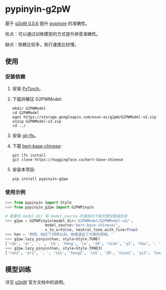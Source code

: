 # pypinyin-g2pW

基于 [g2pW 0.0.6](https://github.com/GitYCC/g2pW/tree/v0.0.6) 提升 [pypinyin](https://github.com/mozillazg/python-pinyin) 的准确性。

优点：可以通过训练模型的方式提升拼音准确性。

缺点：依赖比较多，执行速度比较慢。


## 使用

### 安装依赖

1. 安装 [PyTorch](https://pytorch.org/get-started/locally/)。
2. 下载并解压 G2PWModel:

    ```
    mkdir G2PWModel
    cd G2PWModel
    wget https://storage.googleapis.com/esun-ai/g2pW/G2PWModel-v2.zip
    unzip G2PWModel-v2.zip
    cd ../
    ```
3. 安装 [git-lfs](https://git-lfs.github.com/)。
4. 下载 [bert-base-chinese](https://huggingface.co/bert-base-chinese):

   ```
   git lfs install
   git clone https://huggingface.co/bert-base-chinese
   ```
5. 安装本项目:

   ```
   pip install pypinyin-g2pw
   ```

### 使用示例

   ```python
   >>> from pypinyin import Style
   >>> from pypinyin_g2pw import G2PWPinyin

   # 需要将 model_dir 和 model_source 的值指向下载的模型数据目录
   >>> g2pw = G2PWPinyin(model_dir='G2PWModel/G2PWModel-v2/',
                     model_source='bert-base-chinese/',
                     v_to_u=False, neutral_tone_with_five=True)
   >>> han = '然而，他红了20年以后，他竟退出了大家的视线。'
   >>> g2pw.lazy_pinyin(han, style=Style.TONE)
   ['rán', 'ér', '，', 'tā', 'hóng', 'le', '20', 'nián', 'yǐ', 'hòu', '，', 'tā', 'jìng', 'tuì', 'chū', 'le', 'dà', 'jiā', 'de', 'shì', 'xiàn', '。']
   >>> g2pw.lazy_pinyin(han, style=Style.TONE3)
   ['ran2', 'er2', '，', 'ta1', 'hong2', 'le5', '20', 'nian2', 'yi3', 'hou4', '，', 'ta1', 'jing4', 'tui4', 'chu1', 'le5', 'da4', 'jia1', 'de5', 'shi4', 'xian4', '。']
   ```

## 模型训练

详见 [g2pW](https://github.com/GitYCC/g2pW/tree/v0.0.6) 官方文档中的说明。
